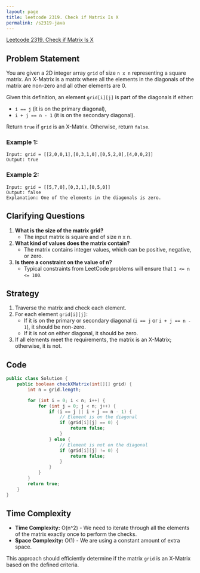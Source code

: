 ```yaml
---
layout: page
title: leetcode 2319. Check if Matrix Is X
permalink: /s2319-java
---
```

[Leetcode 2319. Check if Matrix Is X](https://algoadvance.github.io/algoadvance/l2319)
## Problem Statement
You are given a 2D integer array `grid` of size `n x n` representing a square matrix. An X-Matrix is a matrix where all the elements in the diagonals of the matrix are non-zero and all other elements are 0. 

Given this definition, an element `grid[i][j]` is part of the diagonals if either:
- `i == j` (it is on the primary diagonal),
- `i + j == n - 1` (it is on the secondary diagonal).

Return `true` if `grid` is an X-Matrix. Otherwise, return `false`.

### Example 1:
```
Input: grid = [[2,0,0,1],[0,3,1,0],[0,5,2,0],[4,0,0,2]]
Output: true
```

### Example 2:
```
Input: grid = [[5,7,0],[0,3,1],[0,5,0]]
Output: false
Explanation: One of the elements in the diagonals is zero.
```

## Clarifying Questions
1. **What is the size of the matrix grid?**
    - The input matrix is square and of size n x n.
2. **What kind of values does the matrix contain?**
    - The matrix contains integer values, which can be positive, negative, or zero.
3. **Is there a constraint on the value of n?**
    - Typical constraints from LeetCode problems will ensure that `1 <= n <= 100`.

## Strategy
1. Traverse the matrix and check each element.
2. For each element `grid[i][j]`:
   - If it is on the primary or secondary diagonal (`i == j` or `i + j == n - 1`), it should be non-zero.
   - If it is not on either diagonal, it should be zero.
3. If all elements meet the requirements, the matrix is an X-Matrix; otherwise, it is not.

## Code
```java
public class Solution {
    public boolean checkXMatrix(int[][] grid) {
        int n = grid.length;

        for (int i = 0; i < n; i++) {
            for (int j = 0; j < n; j++) {
                if (i == j || i + j == n - 1) {
                    // Element is on the diagonal
                    if (grid[i][j] == 0) {
                        return false;
                    }
                } else {
                    // Element is not on the diagonal
                    if (grid[i][j] != 0) {
                        return false;
                    }
                }
            }
        }
        return true;
    }
}
```

## Time Complexity
- **Time Complexity:** O(n^2) - We need to iterate through all the elements of the matrix exactly once to perform the checks.
- **Space Complexity:** O(1) - We are using a constant amount of extra space.

This approach should efficiently determine if the matrix `grid` is an X-Matrix based on the defined criteria.